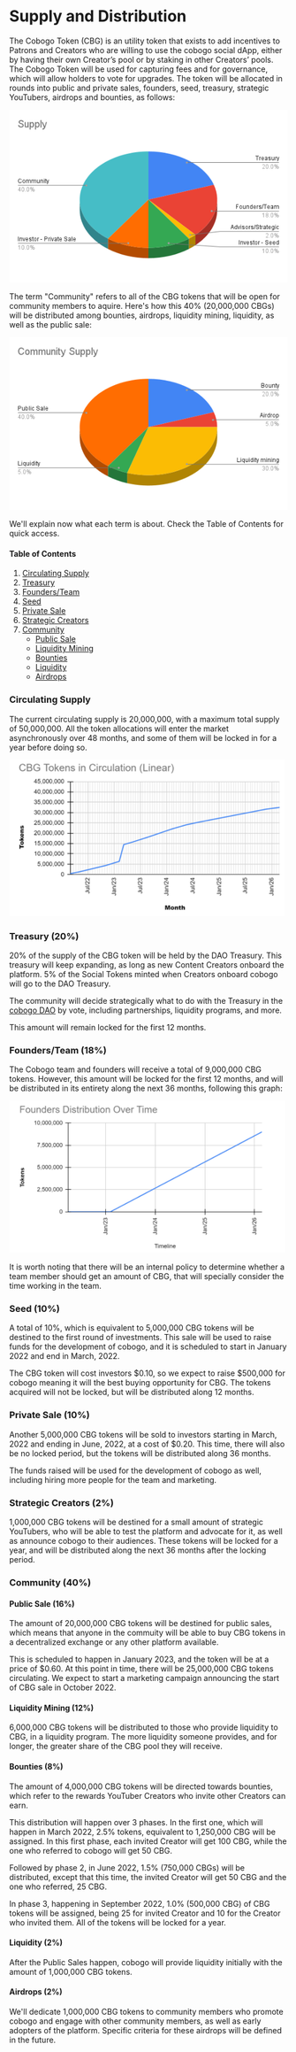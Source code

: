 # Supply and Distribution

The Cobogo Token (CBG) is an utility token that exists to add incentives to Patrons and Creators who are willing to use the cobogo social dApp, either by having their own Creator’s pool or by staking in other Creators’ pools. The Cobogo Token will be used for capturing fees and for governance, which will allow holders to vote for upgrades. The token will be allocated in rounds into public and private sales, founders, seed, treasury, strategic YouTubers, airdrops and bounties, as follows:

![](../../.gitbook/assets/Supply.png)

The term "Community" refers to all of the CBG tokens that will be open for community members to aquire. Here's how this 40% (20,000,000 CBGs) will be distributed among bounties, airdrops, liquidity mining, liquidity, as well as the public sale:

![](<../../.gitbook/assets/Community Supply.png>)

We'll explain now what each term is about. Check the Table of Contents for quick access.

#### Table of Contents

1. [Circulating Supply](supply-and-distribution.md#circulating-supply)
2. [Treasury](supply-and-distribution.md#treasury-20)
3. [Founders/Team](supply-and-distribution.md#founders-team-18)
4. [Seed](supply-and-distribution.md#seed-10)
5. [Private Sale](supply-and-distribution.md#private-sale-10)
6. [Strategic Creators](supply-and-distribution.md#strategic-creators-2)
7. [Community](supply-and-distribution.md#community-40)
   * [Public Sale](supply-and-distribution.md#public-sale-16)
   * [Liquidity Mining](supply-and-distribution.md#liquidity-mining-12)
   * [Bounties](supply-and-distribution.md#bounties-8)
   * [Liquidity](supply-and-distribution.md#liquidity-2)
   * [Airdrops](supply-and-distribution.md#airdrops-2)

### Circulating Supply

The current circulating supply is 20,000,000, with a maximum total supply of 50,000,000. All the token allocations will enter the market asynchronously over 48 months, and some of them will be locked in for a year before doing so.

![](<../../.gitbook/assets/supply time.PNG>)

### Treasury (20%)

20% of the supply of the CBG token will be held by the DAO Treasury. This treasury will keep expanding, as long as new Content Creators onboard the platform. 5% of the Social Tokens minted when Creators onboard cobogo will go to the DAO Treasury.&#x20;

The community will decide strategically what to do with the Treasury in the [cobogo DAO](broken-reference) by vote, including partnerships, liquidity programs, and more.

This amount will remain locked for the first 12 months.

### Founders/Team (18%)

The Cobogo team and founders will receive a total of 9,000,000 CBG tokens. However, this amount will be locked for the first 12 months, and will be distributed in its entirety along the next 36 months, following this graph:

![](<../../.gitbook/assets/founders time.PNG>)

It is worth noting that there will be an internal policy to determine whether a team member should get an amount of CBG, that will specially consider the time working in the team.

### Seed (10%)

A total of 10%, which is equivalent to 5,000,000 CBG tokens will be destined to the first round of investments. This sale will be used to raise funds for the development of cobogo, and it is scheduled to start in January 2022 and end in March, 2022.&#x20;

The CBG token will cost investors $0.10, so we expect to raise $500,000 for cobogo meaning it will the best buying opportunity for CBG. The tokens acquired will not be locked, but will be distributed along 12 months.

### Private Sale (10%)

Another 5,000,000 CBG tokens will be sold to investors starting in March, 2022 and ending in June, 2022, at a cost of $0.20. This time, there will also be no locked period, but the tokens will be distributed along 36 months.

The funds raised will be used for the development of cobogo as well, including hiring more people for the team and marketing.

### Strategic Creators (2%)

1,000,000 CBG tokens will be destined for a small amount of strategic YouTubers, who will be able to test the platform and advocate for it, as well as announce cobogo to their audiences. These tokens will be locked for a year, and will be distributed along the next 36 months after the locking period.

### Community (40%)

#### Public Sale (16%)

The amount of 20,000,000 CBG tokens will be destined for public sales, which means that anyone in the commuity will be able to buy CBG tokens in a decentralized exchange or any other platform available.&#x20;

This is scheduled to happen in January 2023, and the token will be at a price of $0.60. At this point in time, there will be 25,000,000 CBG tokens circulating. We expect to start a marketing campaign announcing the start of CBG sale in October 2022.

#### Liquidity Mining (12%)

6,000,000 CBG tokens will be distributed to those who provide liquidity to CBG, in a liquidity program. The more liquidity someone provides, and for longer, the greater share of the CBG pool they will receive.

#### Bounties (8%)

The amount of 4,000,000 CBG tokens will be directed towards bounties, which refer to the rewards YouTuber Creators who invite other Creators can earn.&#x20;

This distribution will happen over 3 phases. In the first one, which will happen in March 2022, 2.5% tokens, equivalent to 1,250,000 CBG will be assigned. In this first phase, each invited Creator will get 100 CBG, while the one who referred to cobogo will get 50 CBG.&#x20;

Followed by phase 2, in June 2022, 1.5% (750,000 CBGs) will be distributed, except that this time, the invited Creator will get 50 CBG and the one who referred, 25 CBG.&#x20;

In phase 3, happening in September 2022, 1.0% (500,000 CBG) of CBG tokens will be assigned, being 25 for invited Creator and 10 for the Creator who invited them. All of the tokens will be locked for a year.

#### Liquidity (2%)

After the Public Sales happen, cobogo will provide liquidity initially with the amount of 1,000,000 CBG tokens.

#### Airdrops (2%)

We'll dedicate 1,000,000 CBG tokens to community members who promote cobogo and engage with other community members, as well as early adopters of the platform. Specific criteria for these airdrops will be defined in the future.

